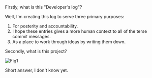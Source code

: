Firstly, what is this "Developer's log"?

Well, I'm creating this log to serve three primary purposes:

1. For posterity and accountability.
2. I hope these entries gives a more human context to all of the terse commit messages.
3. As a place to work through ideas by writing them down.

Secondly, what is this project?

![Fig1](./embed%20images/2017-06-11T07-12-00-0800%20Fig1.png)

Short answer, I don't know yet.
